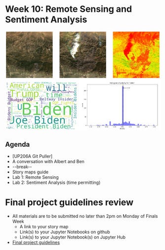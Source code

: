 # Week 10: Remote Sensing and Sentiment Analysis

<img src="images/remote2.png">
<img src="images/sentiment.png">

## Agenda
- [UP206A Git Puller]
- A conversation with Albert and Ben
- --break--
- Story maps guide
- Lab 1: Remote Sensing
- Lab 2: Sentiment Analysis (time permitting)

# Final project guidelines review

- All materials are to be submitted no later than 2pm on Monday of Finals Week
   - A link to your story map
   - Link(s) to your Jupyter Notebooks on github
   - Link(s) to your Jupyter Notebook(s) on Jupyter Hub
- [Final project guidelines](../../Midterm%20and%20Finals/readme.md)
